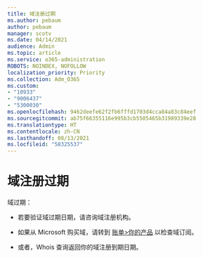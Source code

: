 ```yaml
---
title: 域注册过期
ms.author: pebaum
author: pebaum
manager: scotv
ms.date: 04/14/2021
audience: Admin
ms.topic: article
ms.service: o365-administration
ROBOTS: NOINDEX, NOFOLLOW
localization_priority: Priority
ms.collection: Adm_O365
ms.custom:
- "10933"
- "9006437"
- "5300030"
ms.openlocfilehash: 9462deefe62f2fb6fffd1703d4cca84a83c84eef
ms.sourcegitcommit: ab75f66355116e995b3cb5505465b31989339e28
ms.translationtype: HT
ms.contentlocale: zh-CN
ms.lasthandoff: 08/13/2021
ms.locfileid: "58325537"
---
```

# <a name="domain-registration-expiration"></a>域注册过期

域过期： 

- 若要验证域过期日期，请咨询域注册机构。

- 如果从 Microsoft 购买域，请转到 [账单>你的产品](https://admin.microsoft.com/Adminportal/Home?source=applauncher#/subscriptions) 以检查域订阅。

- 或者，Whois 查询返回你的域注册到期日期。